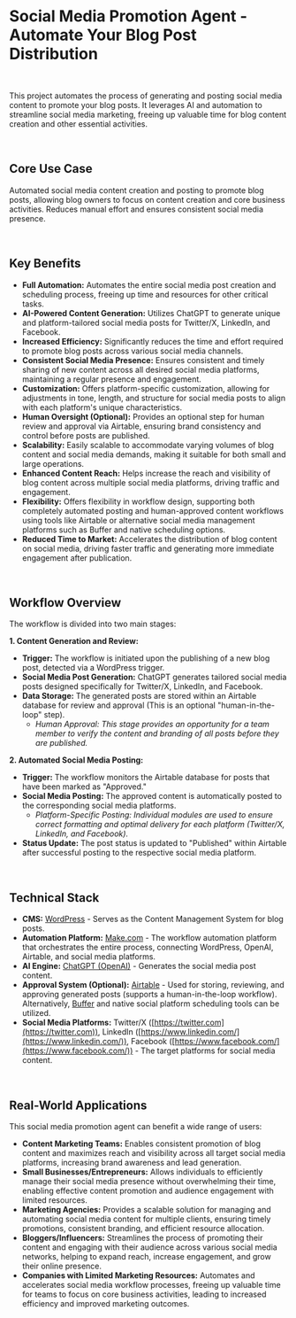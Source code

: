 

# Social Media Promotion Agent - Automate Your Blog Post Distribution

<br>

This project automates the process of generating and posting social media content to promote your blog posts. It leverages AI and automation to streamline social media marketing, freeing up valuable time for blog content creation and other essential activities.

<br>

## Core Use Case

Automated social media content creation and posting to promote blog posts, allowing blog owners to focus on content creation and core business activities.  Reduces manual effort and ensures consistent social media presence.

<br>

## Key Benefits

*   **Full Automation:** Automates the entire social media post creation and scheduling process, freeing up time and resources for other critical tasks.<br>
*   **AI-Powered Content Generation:** Utilizes ChatGPT to generate unique and platform-tailored social media posts for Twitter/X, LinkedIn, and Facebook.<br>
*   **Increased Efficiency:** Significantly reduces the time and effort required to promote blog posts across various social media channels.<br>
*   **Consistent Social Media Presence:** Ensures consistent and timely sharing of new content across all desired social media platforms, maintaining a regular presence and engagement.<br>
*   **Customization:** Offers platform-specific customization, allowing for adjustments in tone, length, and structure for social media posts to align with each platform's unique characteristics.<br>
*   **Human Oversight (Optional):** Provides an optional step for human review and approval via Airtable, ensuring brand consistency and control before posts are published.<br>
*   **Scalability:** Easily scalable to accommodate varying volumes of blog content and social media demands, making it suitable for both small and large operations.<br>
*   **Enhanced Content Reach:** Helps increase the reach and visibility of blog content across multiple social media platforms, driving traffic and engagement.<br>
*   **Flexibility:** Offers flexibility in workflow design, supporting both completely automated posting and human-approved content workflows using tools like Airtable or alternative social media management platforms such as Buffer and native scheduling options.<br>
*   **Reduced Time to Market:** Accelerates the distribution of blog content on social media, driving faster traffic and generating more immediate engagement after publication.

<br>

## Workflow Overview

The workflow is divided into two main stages:

**1. Content Generation and Review:**

*   **Trigger:** The workflow is initiated upon the publishing of a new blog post, detected via a WordPress trigger.<br>
*   **Social Media Post Generation:** ChatGPT generates tailored social media posts designed specifically for Twitter/X, LinkedIn, and Facebook.<br>
*   **Data Storage:** The generated posts are stored within an Airtable database for review and approval (This is an optional "human-in-the-loop" step).<br>
    *   *Human Approval: This stage provides an opportunity for a team member to verify the content and branding of all posts before they are published.*

**2. Automated Social Media Posting:**

*   **Trigger:** The workflow monitors the Airtable database for posts that have been marked as "Approved."<br>
*   **Social Media Posting:** The approved content is automatically posted to the corresponding social media platforms.<br>
    *   *Platform-Specific Posting: Individual modules are used to ensure correct formatting and optimal delivery for each platform (Twitter/X, LinkedIn, and Facebook).*<br>
*   **Status Update:** The post status is updated to "Published" within Airtable after successful posting to the respective social media platform.

<br>

## Technical Stack

*   **CMS:** [WordPress](https://wordpress.org/) - Serves as the Content Management System for blog posts.
*   **Automation Platform:** [Make.com](https://www.make.com/en) - The workflow automation platform that orchestrates the entire process, connecting WordPress, OpenAI, Airtable, and social media platforms.
*   **AI Engine:** [ChatGPT (OpenAI)](https://openai.com/blog/chatgpt) - Generates the social media post content.
*   **Approval System (Optional):** [Airtable](https://www.airtable.com/) - Used for storing, reviewing, and approving generated posts (supports a human-in-the-loop workflow).  Alternatively, [Buffer](https://buffer.com/) and native social platform scheduling tools can be utilized.<br>
*   **Social Media Platforms:** Twitter/X ([https://twitter.com](https://twitter.com)), LinkedIn ([https://www.linkedin.com/](https://www.linkedin.com/)), Facebook ([https://www.facebook.com/](https://www.facebook.com/)) - The target platforms for social media content.

<br>

## Real-World Applications

This social media promotion agent can benefit a wide range of users:

*   **Content Marketing Teams:** Enables consistent promotion of blog content and maximizes reach and visibility across all target social media platforms, increasing brand awareness and lead generation.<br>
*   **Small Businesses/Entrepreneurs:** Allows individuals to efficiently manage their social media presence without overwhelming their time, enabling effective content promotion and audience engagement with limited resources.<br>
*   **Marketing Agencies:** Provides a scalable solution for managing and automating social media content for multiple clients, ensuring timely promotions, consistent branding, and efficient resource allocation.<br>
*   **Bloggers/Influencers:** Streamlines the process of promoting their content and engaging with their audience across various social media networks, helping to expand reach, increase engagement, and grow their online presence.<br>
*   **Companies with Limited Marketing Resources:** Automates and accelerates social media workflow processes, freeing up valuable time for teams to focus on core business activities, leading to increased efficiency and improved marketing outcomes.


